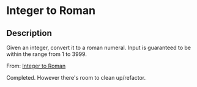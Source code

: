 # Integer to Roman

## Description

Given an integer, convert it to a roman numeral. Input is guaranteed to be within the range from 1 to 3999.

From: [Integer to Roman](https://leetcode.com/problems/integer-to-roman/)

Completed. However there's room to clean up/refactor.